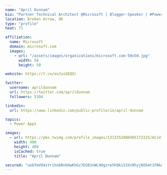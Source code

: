 ```yaml
---
name: "April Dunnam"
bio: "Partner Technical Architect @Microsoft | Blogger-Speaker | #PowerApps, #PowerAutomate, #Office365, #SharePoint | #WIT | #Karaoke Queen"
location: Broken Arrow, OK
type: "profile"
heat: 71

affiliation:
  name: Microsoft
  domain: microsoft.com
  images:
    - url: "/assets/images/organizations/microsoft.com-50x50.jpg"
      width: 50
      height: 50

website: https://t.co/enJuiGEQZc

twitter:
  username: aprildunnam
  url: https://twitter.com/aprildunnam
  followers: 5304

linkedin:
  url: https://www.linkedin.com/public-profile/in/april-dunnam

topics:
  - Power Apps

images:
  - url: https://pbs.twimg.com/profile_images/1313252080405172225/ACsVJFqU_400x400.jpg
    width: 400
    height: 400
    isCached: true
    title: "April Dunnam"

secured: "uobTmVO4sYrihnbRnkHwKhGz7EG0JnWL9Ogz+e5hQkiS3Xv9hyjKO5mt1FNkAKYBBPJjL9I2zIt3CeXrvhsWFyRY/ABdGi3p4zfAzXnjCV6N8YGsfkj5ptrxuvzARNE53p2g2vjts9j3eDB6LFoFZJTnRYYZG8irnR60bdx3siJNPL6wjkliKt0AcDRjCxP9UjNlX6W54DWXlJAdmc83EjnPbR6AVXbmG8pahmUgtARxdfUNPEQpl+114Lbp17NtYy0s0bBV0qOZzGBx9G06ojp380dGope01+VKyM7xnT5uoS+VvjPxyBzAMFVDxvaRWg5BQfPVh963ASh9HikfXKk2BLzWXZYkNPpNgEuWX0WmTbNDzFev2nc8MoV50xP3Mq/KUbRS7l6IDssNRApgVvMozHI9F1EwNvE0pvQ8QH8=;sQuIQ6HR6ehqagpwQN0BcA=="
---
```


